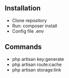 ## Installation

- Clone repository
- Run: composer install
- Config file .env

## Commands
- php artisan key:generate
- php artisan route:cache
- php artisan storage:link


